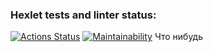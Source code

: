 ### Hexlet tests and linter status:
[![Actions Status](https://github.com/Dmitriy5549/java-project-61/workflows/hexlet-check/badge.svg)](https://github.com/Dmitriy5549/java-project-61/actions)
[![Maintainability](https://api.codeclimate.com/v1/badges/594816a6b0c84bcb8ea3/maintainability)](https://codeclimate.com/github/Dmitriy5549/java-project-61/maintainability)
Что нибудь 